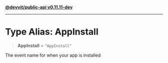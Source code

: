 [**@devvit/public-api v0.11.11-dev**](../README.md)

---

# Type Alias: AppInstall

> **AppInstall** = `"AppInstall"`

The event name for when your app is installed
